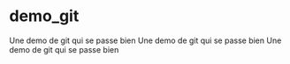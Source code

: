 # demo_git
Une demo de git qui se passe bien
Une demo de git qui se passe bien
Une demo de git qui se passe bien
